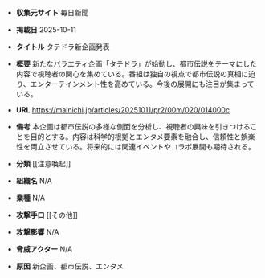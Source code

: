 - **収集元サイト**
毎日新聞

- **掲載日**
2025-10-11

- **タイトル**
タテドラ新企画発表

- **概要**
新たなバラエティ企画「タテドラ」が始動し、都市伝説をテーマにした内容で視聴者の関心を集めている。番組は独自の視点で都市伝説の真相に迫り、エンターテインメント性を高めている。今後の展開にも注目が集まっている。

- **URL**
https://mainichi.jp/articles/20251011/pr2/00m/020/014000c

- **備考**
本企画は都市伝説の多様な側面を分析し、視聴者の興味を引きつけることを目的とする。内容は科学的根拠とエンタメ要素を融合し、信頼性と娯楽性を両立させている。将来的には関連イベントやコラボ展開も期待される。

- **分類**
[[注意喚起]]

- **組織名**
N/A

- **業種**
N/A

- **攻撃手口**
[[その他]]

- **攻撃影響**
N/A

- **脅威アクター**
N/A

- **原因**
新企画、都市伝説、エンタメ
